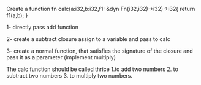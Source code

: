 Create a function 
fn calc(a:i32,b:i32,f1: &dyn Fn(i32,i32)->i32)->i32{
    return f1(a,b);
}

1- directly pass add function

2- create a subtract closure assign to a variable and pass to calc 

3- create a normal function, that satisfies the signature of the closure and pass it as a parameter (implement multiply)

The calc function should  be called thrice 1.to add two numbers 2. to subtract two numbers 3. to multiply two numbers.

